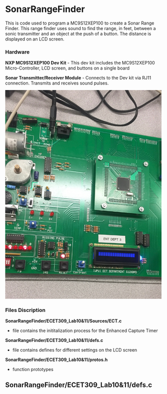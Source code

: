 # SonarRangeFinder
This is code used to program a MC9S12XEP100 to create a Sonar Range Finder. This range finder uses sound to find the range, in feet, between a sonic transmitter and an object at the push of a button. The distance is displayed on an LCD screen. 

### Hardware 

**NXP MC9S12XEP100 Dev Kit** - This dev kit includes the MC9S12XEP100 Micro-Controller, LCD screen, and buttons on a single board

**Sonar Transmitter/Receiver Module** - Connects to the Dev kit via RJ11 connection. Transmits and receives sound pulses.

<img src="images/sonar.jpg" width="500">

### Files Discription

**SonarRangeFinder/ECET309_Lab10&11/Sources/ECT.c**
- file contains the inititalization process for the Enhanced Capture Timer

**SonarRangeFinder/ECET309_Lab10&11/defs.c**
- file contains defines for different settings on the LCD screen 

**SonarRangeFinder/ECET309_Lab10&11/protos.h**
- function prototypes

**SonarRangeFinder/ECET309_Lab10&11/defs.c**
- 
